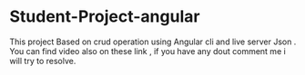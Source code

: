 # Student-Project-angular

This project Based on crud operation using Angular cli and live server Json . You can find video also on these link , if you have any dout comment me i will try 
to resolve.



